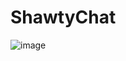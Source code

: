 # ShawtyChat
![image](https://github.com/larkes-cyber/ShawtyChat/assets/79082708/fba550e7-39b6-4a29-adb0-3e4dcb54a386)
